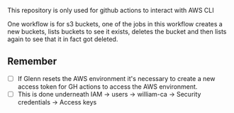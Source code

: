 This repository is only used for github actions to interact with AWS CLI

One workflow is for s3 buckets, one of the jobs in this workflow creates a new buckets, lists buckets to see it exists, deletes the bucket and then lists again to see that it in fact got deleted.

## Remember
- [ ] If Glenn resets the AWS environment it's necessary to create a new access token for GH actions to access the AWS environment.
- [ ] This is done underneath IAM -> users -> william-ca -> Security credentials -> Access keys
